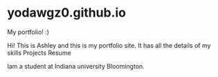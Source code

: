 # yodawgz0.github.io
My portfolio! :)

Hi! This is Ashley and this is my portfolio site.
It has all the details of my skills Projects 
Resume 

Iam a student at Indiana university Bloomington. 
